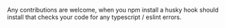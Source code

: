 Any contributions are welcome, when you npm install a husky hook should install that checks your code for any typescript / eslint errors. 

